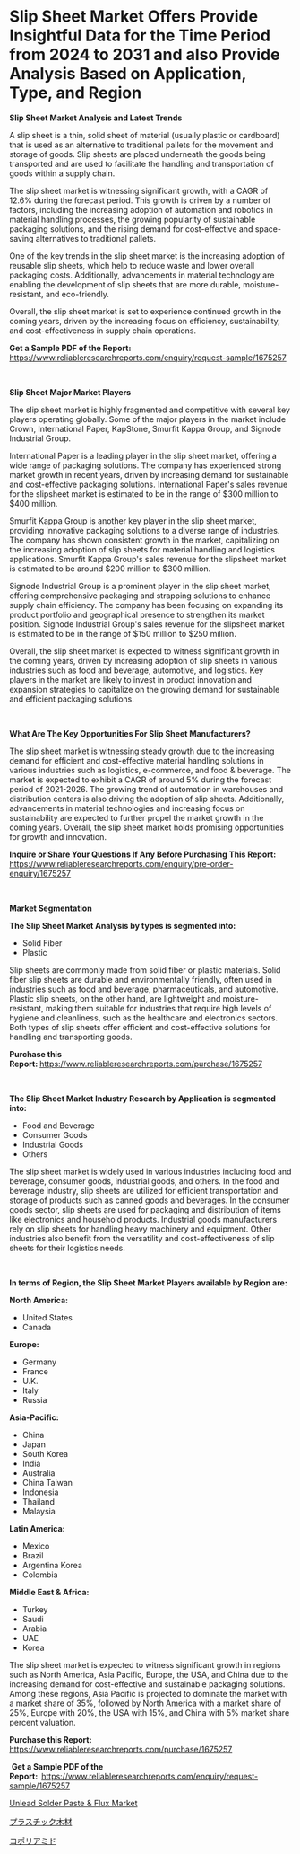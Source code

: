 <p><h1>Slip Sheet Market Offers Provide Insightful Data for the Time Period from 2024 to 2031 and also Provide Analysis Based on Application, Type, and Region</h1></p><p><strong>Slip Sheet Market Analysis and Latest Trends</strong></p>
<p><p>A slip sheet is a thin, solid sheet of material (usually plastic or cardboard) that is used as an alternative to traditional pallets for the movement and storage of goods. Slip sheets are placed underneath the goods being transported and are used to facilitate the handling and transportation of goods within a supply chain.</p><p>The slip sheet market is witnessing significant growth, with a CAGR of 12.6% during the forecast period. This growth is driven by a number of factors, including the increasing adoption of automation and robotics in material handling processes, the growing popularity of sustainable packaging solutions, and the rising demand for cost-effective and space-saving alternatives to traditional pallets.</p><p>One of the key trends in the slip sheet market is the increasing adoption of reusable slip sheets, which help to reduce waste and lower overall packaging costs. Additionally, advancements in material technology are enabling the development of slip sheets that are more durable, moisture-resistant, and eco-friendly.</p><p>Overall, the slip sheet market is set to experience continued growth in the coming years, driven by the increasing focus on efficiency, sustainability, and cost-effectiveness in supply chain operations.</p></p>
<p><strong>Get a Sample PDF of the Report:&nbsp;</strong> <a href="https://www.reliableresearchreports.com/enquiry/request-sample/1675257">https://www.reliableresearchreports.com/enquiry/request-sample/1675257</a></p>
<p>&nbsp;</p>
<p><strong>Slip Sheet Major Market Players</strong></p>
<p><p>The slip sheet market is highly fragmented and competitive with several key players operating globally. Some of the major players in the market include Crown, International Paper, KapStone, Smurfit Kappa Group, and Signode Industrial Group.</p><p>International Paper is a leading player in the slip sheet market, offering a wide range of packaging solutions. The company has experienced strong market growth in recent years, driven by increasing demand for sustainable and cost-effective packaging solutions. International Paper's sales revenue for the slipsheet market is estimated to be in the range of $300 million to $400 million.</p><p>Smurfit Kappa Group is another key player in the slip sheet market, providing innovative packaging solutions to a diverse range of industries. The company has shown consistent growth in the market, capitalizing on the increasing adoption of slip sheets for material handling and logistics applications. Smurfit Kappa Group's sales revenue for the slipsheet market is estimated to be around $200 million to $300 million.</p><p>Signode Industrial Group is a prominent player in the slip sheet market, offering comprehensive packaging and strapping solutions to enhance supply chain efficiency. The company has been focusing on expanding its product portfolio and geographical presence to strengthen its market position. Signode Industrial Group's sales revenue for the slipsheet market is estimated to be in the range of $150 million to $250 million.</p><p>Overall, the slip sheet market is expected to witness significant growth in the coming years, driven by increasing adoption of slip sheets in various industries such as food and beverage, automotive, and logistics. Key players in the market are likely to invest in product innovation and expansion strategies to capitalize on the growing demand for sustainable and efficient packaging solutions.</p></p>
<p>&nbsp;</p>
<p><strong>What Are The Key Opportunities For Slip Sheet Manufacturers?</strong></p>
<p><p>The slip sheet market is witnessing steady growth due to the increasing demand for efficient and cost-effective material handling solutions in various industries such as logistics, e-commerce, and food & beverage. The market is expected to exhibit a CAGR of around 5% during the forecast period of 2021-2026. The growing trend of automation in warehouses and distribution centers is also driving the adoption of slip sheets. Additionally, advancements in material technologies and increasing focus on sustainability are expected to further propel the market growth in the coming years. Overall, the slip sheet market holds promising opportunities for growth and innovation.</p></p>
<p><strong>Inquire or Share Your Questions If Any Before Purchasing This Report:</strong> <a href="https://www.reliableresearchreports.com/enquiry/pre-order-enquiry/1675257">https://www.reliableresearchreports.com/enquiry/pre-order-enquiry/1675257</a></p>
<p>&nbsp;</p>
<p><strong>Market Segmentation</strong></p>
<p><strong>The Slip Sheet Market Analysis by types is segmented into:</strong></p>
<p><ul><li>Solid Fiber</li><li>Plastic</li></ul></p>
<p><p>Slip sheets are commonly made from solid fiber or plastic materials. Solid fiber slip sheets are durable and environmentally friendly, often used in industries such as food and beverage, pharmaceuticals, and automotive. Plastic slip sheets, on the other hand, are lightweight and moisture-resistant, making them suitable for industries that require high levels of hygiene and cleanliness, such as the healthcare and electronics sectors. Both types of slip sheets offer efficient and cost-effective solutions for handling and transporting goods.</p></p>
<p><strong>Purchase this Report:&nbsp;</strong><a href="https://www.reliableresearchreports.com/purchase/1675257">https://www.reliableresearchreports.com/purchase/1675257</a></p>
<p>&nbsp;</p>
<p><strong>The Slip Sheet Market Industry Research by Application is segmented into:</strong></p>
<p><ul><li>Food and Beverage</li><li>Consumer Goods</li><li>Industrial Goods</li><li>Others</li></ul></p>
<p><p>The slip sheet market is widely used in various industries including food and beverage, consumer goods, industrial goods, and others. In the food and beverage industry, slip sheets are utilized for efficient transportation and storage of products such as canned goods and beverages. In the consumer goods sector, slip sheets are used for packaging and distribution of items like electronics and household products. Industrial goods manufacturers rely on slip sheets for handling heavy machinery and equipment. Other industries also benefit from the versatility and cost-effectiveness of slip sheets for their logistics needs.</p></p>
<p>&nbsp;</p>
<p><strong>In terms of Region, the Slip Sheet Market Players available by Region are:</strong></p>
<p>
    <p> <strong> North America: </strong>
        <ul>
            <li>United States</li>
            <li>Canada</li>
        </ul>
        </p> 
    <p> <strong> Europe: </strong>
        <ul>
            <li>Germany</li>
            <li>France</li>
            <li>U.K.</li>
            <li>Italy</li>
            <li>Russia</li>
        </ul>
        </p> 
    <p> <strong> Asia-Pacific: </strong>
        <ul>
            <li>China</li>
            <li>Japan</li>
            <li>South Korea</li>
            <li>India</li>
            <li>Australia</li>
            <li>China Taiwan</li>
            <li>Indonesia</li>
            <li>Thailand</li>
            <li>Malaysia</li>
        </ul>
        </p> 
    <p> <strong> Latin America: </strong>
        <ul>
            <li>Mexico</li>
            <li>Brazil</li>
            <li>Argentina Korea</li>
            <li>Colombia</li>
        </ul>
        </p> 
    <p> <strong> Middle East & Africa: </strong>
        <ul>
            <li>Turkey</li>
            <li>Saudi</li>
            <li>Arabia</li>
            <li>UAE</li>
            <li>Korea</li>
        </ul>
    </p>
    </p>
<p><p>The slip sheet market is expected to witness significant growth in regions such as North America, Asia Pacific, Europe, the USA, and China due to the increasing demand for cost-effective and sustainable packaging solutions. Among these regions, Asia Pacific is projected to dominate the market with a market share of 35%, followed by North America with a market share of 25%, Europe with 20%, the USA with 15%, and China with 5% market share percent valuation.</p></p>
<p><strong>Purchase this Report: </strong><a href="https://www.reliableresearchreports.com/purchase/1675257">https://www.reliableresearchreports.com/purchase/1675257</a></p>
<p>&nbsp;<strong>Get a Sample PDF of the Report:&nbsp;&nbsp;</strong><a href="https://www.reliableresearchreports.com/enquiry/request-sample/1675257">https://www.reliableresearchreports.com/enquiry/request-sample/1675257</a></p>
<p><strong></strong></p>
<p><p><a href="https://view.publitas.com/reportprime-1/unlead-solder-paste-flux-market-provides-detailed-segmentation-of-this-market-based-on-type-application-and-region-and-forecast-for-the-period-from-2023-2030/">Unlead Solder Paste & Flux Market</a></p><p><a href="https://medium.com/@deonboer2023/%E3%83%97%E3%83%A9%E3%82%B9%E3%83%81%E3%83%83%E3%82%AF%E8%A3%BD%E3%81%AE%E6%9C%A8%E6%9D%90%E5%B8%82%E5%A0%B4-2031%E5%B9%B4%E3%81%BE%E3%81%A7%E3%81%AE%E6%88%90%E5%8A%9F%E3%81%99%E3%82%8B%E3%83%93%E3%82%B8%E3%83%8D%E3%82%B9%E6%88%A6%E7%95%A5%E3%81%AE%E9%8D%B5-34746d2534c3">プラスチック木材</a></p><p><a href="https://medium.com/@harmonybogan1944/%E3%82%B3%E3%83%9D%E3%83%AA%E3%82%A2%E3%83%9F%E3%83%89%E5%B8%82%E5%A0%B4-%E5%B8%82%E5%A0%B4%E6%88%90%E9%95%B7%E7%8E%87-%E5%B8%82%E5%A0%B4%E3%83%88%E3%83%AC%E3%83%B3%E3%83%89-%E3%81%8A%E3%82%88%E3%81%B3%E6%88%90%E9%95%B7%E6%88%A6%E7%95%A5%E3%81%B8%E3%81%AE%E6%B4%9E%E5%AF%9F-2f54cea8b0c1">コポリアミド</a></p></p>